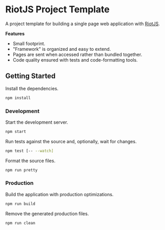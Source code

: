 # RiotJS Project Template
A project template for building a single page web application with [RiotJS].

**Features**
* Small footprint.
* "Framework" is organized and easy to extend.
* Pages are sent when accessed rather than bundled together.
* Code quality ensured with tests and code-formatting tools.

## Getting Started
Install the dependencies.
```sh
npm install
```

### Development
Start the development server.
```sh
npm start
```

Run tests against the source and, optionally, wait for changes.
```sh
npm test [-- --watch]
```

Format the source files.
```sh
npm run pretty
```

### Production
Build the application with production optimizations.
```sh
npm run build
```

Remove the generated production files.
```sh
npm run clean
```

[RiotJS]: http://riotjs.com/
